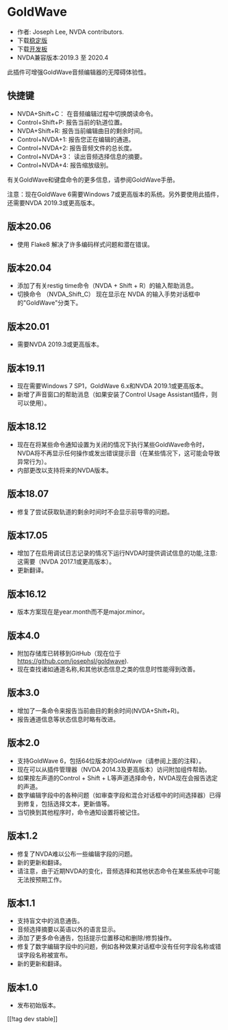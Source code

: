 # GoldWave #

* 作者: Joseph Lee, NVDA contributors.
* 下载[稳定版][1]
* 下载[开发板][2]
* NVDA兼容版本:2019.3 至 2020.4

此插件可增强GoldWave音频编辑器的无障碍体验性。

## 快捷键 ##

* NVDA+Shift+C： 在音频编辑过程中切换朗读命令。
* Control+Shift+P: 报告当前的轨道位置。
* NVDA+Shift+R: 报告当前编辑曲目的剩余时间。
* Control+NVDA+1: 报告您正在编辑的通道。
* Control+NVDA+2: 报告音频文件的总长度。
* Control+NVDA+3： 读出音频选择信息的摘要。
* Control+NVDA+4: 报告缩放级别。

有关GoldWave和键盘命令的更多信息，请参阅GoldWave手册。

注意：现在GoldWave 6需要Windows 7或更高版本的系统。另外要使用此插件，还需要NVDA 2019.3或更高版本。

## 版本20.06

* 使用 Flake8 解决了许多编码样式问题和潜在错误。

## 版本20.04

* 添加了有关restig time命令（NVDA + Shift + R）的输入帮助消息。
* 切换命令 （NVDA_Shift_C） 现在显示在 NVDA 的输入手势对话框中的"GoldWave"分类下。

## 版本20.01

* 需要NVDA 2019.3或更高版本。

## 版本19.11

* 现在需要Windows 7 SP1，GoldWave 6.x和NVDA 2019.1或更高版本。
* 新增了声音窗口的帮助消息（如果安装了Control Usage Assistant插件，则可以使用）。

## 版本18.12

* 现在在将某些命令通知设置为关闭的情况下执行某些GoldWave命令时，NVDA将不再显示任何操作或发出错误提示音（在某些情况下，这可能会导致异常行为）。
* 内部更改以支持将来的NVDA版本。

## 版本18.07

* 修复了尝试获取轨道的剩余时间时不会显示前导零的问题。

## 版本17.05

* 增加了在启用调试日志记录的情况下运行NVDA时提供调试信息的功能,注意: 这需要（NVDA 2017.1或更高版本）。
* 更新翻译。

## 版本16.12

* 版本方案现在是year.month而不是major.minor。

## 版本4.0

* 附加存储库已转移到GitHub（现在位于 https://github.com/josephsl/goldwave).
* 现在查找诸如通道名称,和其他状态信息之类的信息时性能得到改善。

## 版本3.0

* 增加了一条命令来报告当前曲目的剩余时间(NVDA+Shift+R)。
* 报告通道信息等状态信息时略有改进。

## 版本2.0

* 支持GoldWave 6，包括64位版本的GoldWave（请参阅上面的注释）。
* 现在可以从插件管理器（NVDA 2014.3及更高版本）访问附加组件帮助。
* 如果按左声道的Control + Shift + L等声道选择命令，NVDA现在会报告选定的声道。
* 数字编辑字段中的各种问题（如审查字段和混合对话框中的时间选择器）已得到修复，包括选择文本，更新值等。
* 当切换到其他程序时，命令通知设置将被记住。

## 版本1.2

* 修复了NVDA难以公布一些编辑字段的问题。
* 新的更新和翻译。
* 请注意，由于近期NVDA的变化，音频选择和其他状态命令在某些系统中可能无法按预期工作。

## 版本1.1

* 支持盲文中的消息通告。
* 音频选择摘要以英语以外的语言显示。
* 添加了更多命令通告，包括提示位置移动和删除/修剪操作。
* 修复了数字编辑字段中的问题，例如各种效果对话框中没有任何字段名称或错误字段名称被宣布。
* 新的更新和翻译。

## 版本1.0

* 发布初始版本。

[[!tag dev stable]]

[1]: https://addons.nvda-project.org/files/get.php?file=gwv

[2]: https://addons.nvda-project.org/files/get.php?file=gwv-dev
